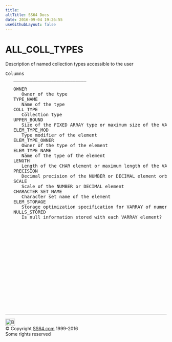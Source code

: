 ```yaml
---
title:
altTitle: SS64 Docs
date: 2016-09-04 19:26:55
useGithubLayout: false
---
```

<!-- #BeginLibraryItem "/Library/head_orad.lbi" --><!-- #EndLibraryItem --><h1>ALL_COLL_TYPES </h1><p> Description of named collection types accessible to the user </p> 
 
<pre>Columns
   ___________________________
 
   OWNER
      Owner of the type
   TYPE_NAME
      Name of the type
   COLL_TYPE
      Collection type
   UPPER_BOUND
      Size of the FIXED ARRAY type or maximum size of the VARYING ARRAY type
   ELEM_TYPE_MOD
      Type modifier of the element
   ELEM_TYPE_OWNER
      Owner of the type of the element
   ELEM_TYPE_NAME
      Name of the type of the element
   LENGTH
      Length of the CHAR element or maximum length of the VARCHARor VARCHAR2 element
   PRECISION
      Decimal precision of the NUMBER or DECIMAL element orbinary precision of the FLOAT element
   SCALE
      Scale of the NUMBER or DECIMAL element
   CHARACTER_SET_NAME
      Character set name of the element
   ELEM_STORAGE
      Storage optimization specification for VARRAY of numeric elements
   NULLS_STORED
      Is null information stored with each VARRAY element?

</pre><!-- #BeginLibraryItem "/Library/foot_orad.lbi" --><p><script async="" src="//pagead2.googlesyndication.com/pagead/js/adsbygoogle.js"></script>
<!-- oracle-footer -->
<ins class="adsbygoogle" style="display:inline-block;width:300px;height:250px" data-ad-client="ca-pub-6140977852749469" data-ad-slot="4275490898"></ins>
<script>
(adsbygoogle = window.adsbygoogle || []).push({});
</script></p>
<hr>
<div id="bl" class="footer"><a href="#"><img src="../images/top.png" width="30" height="22" alt="Back to the Top"></a></div>
<div id="br" class="footer, tagline">© Copyright <a href="http://ss64.com/">SS64.com</a> 1999-2016<br>
Some rights reserved</div>
<!-- #EndLibraryItem -->

